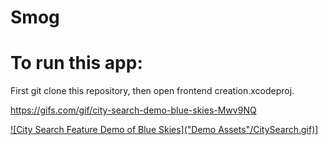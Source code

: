 # Smog

# To run this app:

First git clone this repository, then open frontend creation.xcodeproj.


https://gifs.com/gif/city-search-demo-blue-skies-Mwv9NQ


[![City Search Feature Demo of Blue Skies]("Demo Assets"/CitySearch.gif)](https://gifs.com/gif/city-search-demo-blue-skies-Mwv9NQ)]
